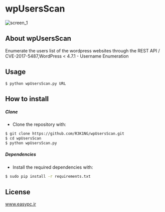 # wpUsersScan
![screen_1](http://i.imgur.com/a7hclKT.png)

## About wpUsersScan
Enumerate the users list of the wordpress websites through the REST API / CVE-2017-5487,WordPress < 4.7.1 - Username Enumeration

## Usage

~~~
$ python wpUsersScan.py URL

~~~

## How to install
##### Clone
 - Clone the repository with:
```sh
$ git clone https://github.com/R3K1NG/wpUsersScan.git
$ cd wpUsersScan
$ python wpUsersScan.py
```
##### Dependencies
* Install the required dependencies with:
```bash
$ sudo pip install -r requirements.txt
```
## License
www.easypc.ir
